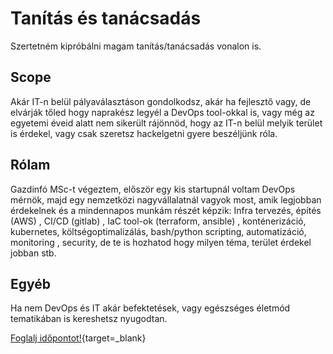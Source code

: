 # Tanítás és tanácsadás

Szertetném kipróbálni magam tanítás/tanácsadás vonalon is.

## Scope

Akár IT-n belül pályaválasztáson gondolkodsz, akár ha fejlesztő vagy, de elvárják tőled hogy naprakész legyél a DevOps tool-okkal is, vagy még az egyetemi éveid alatt nem sikerült rájönnöd, hogy az IT-n belül melyik terület is érdekel, vagy csak szeretsz hackelgetni gyere beszéljünk róla.

## Rólam

Gazdinfó MSc-t végeztem, először egy kis startupnál voltam DevOps mérnök, majd egy nemzetközi nagyvállalatnál vagyok most, amik legjobban érdekelnek és a mindennapos munkám részét képzik: Infra tervezés, építés (AWS) , CI/CD (gitlab) , IaC tool-ok (terraform, ansible) , konténerizáció, kubernetes, költségoptimalizálás, bash/python scripting, automatizáció, monitoring , security, de te is hozhatod hogy milyen téma, terület érdekel jobban stb.

## Egyéb

Ha nem DevOps és IT akár befektetések, vagy egészséges életmód tematikában is kereshetsz nyugodtan.

[Foglalj időpontot!](https://cal.com/benjamin.komjathy/session){target=_blank}